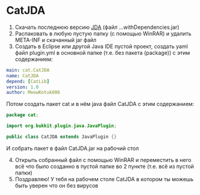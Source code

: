 # CatJDA
1. Скачать последнюю версию [JDA](https://github.com/discord-jda/JDA/releases/) (файл ...withDependencies.jar)
2. Распаковать в любую пустую папку (с помощью WinRAR) и удалить META-INF и скачанный jar файл
3. Создать в Eclipse или другой Java IDE пустой проект, создать yaml файл plugin.yml в основной папке (т.е. без пакета (package)) с этим содержанием:
```yaml
main: cat.CatJDA
name: CatJDA
depend: [CatLib]
version: 1.0
author: MeowKotuk606
```
Потом создать пакет cat и в нём java файл CatJDA с этим содержанием:<br>
```java
package cat;

import org.bukkit.plugin.java.JavaPlugin;

public class CatJDA extends JavaPlugin {}
```
И собрать пакет в файл CatJDA.jar на рабочий стол

4. Открыть собранный файл с помощью WinRAR и переместить в него всё что было созданно в пустой папке во 2 пункте (т.е. всё из пустой папки)
5. Поздравляю! У тебя на рабочем столе CatJDA в котором ты можешь быть уверен что он без вирусов
